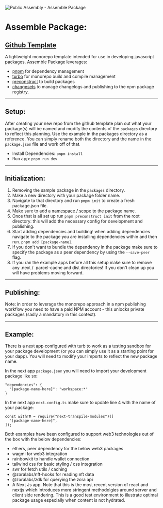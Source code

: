 ![Public Assembly - Assemble Package](https://db13.mypinata.cloud/ipfs/QmdDpJqJ4U5NkKojFtWGXxGvthW3R11MwKaViy4ywDh9wz)

# Assemble Package:

## [Github Template](https://github.com/public-assembly/assemble-package)

A lightweight monorepo template intended for use in developing javascript packages. Assemble Package leverages: 
- [pnpm](https://pnpm.io/) for dependency management
- [turbo](https://turbo.build/) for monorepo build and compile management
- [preconstruct](https://preconstruct.tools/) to build packages
- [changesets](https://github.com/changesets/changesets) to manage changelogs and publishing to the npm package registry.

---

## Setup:

After creating your new repo from the github template plan out what your package(s) will be named and modify the contents of the `packages` directory to reflect this planning. Use the example in the packages directory as a reference. You can simply rename both the directory and the name in the `package.json` file and work off of that.

- Install Dependencies: `pnpm install`
- Run app: `pnpm run dev`

---

## Initialization:

1. Removing the sample package in the `packages` directory.
2. Make a new directory with your package folder name.
3. Navigate to that directory and run `pnpm init` to create a fresh package.json file.
4. Make sure to add a [namespace / scope](https://docs.npmjs.com/about-scopes) to the package name.
5. Once that is all set up run `pnpm preconstruct init` from the root directory: this will add the necessary config for development and publishing.
6. Start adding dependencies and building! when adding dependencies navigate to the package you are installing dependencies within and then run. `pnpm add [package-name]`.
7. If you don't want to bundle the dependency in the package make sure to specify the package as a peer dependency by using the `--save-peer` flag.
8. If you ran the example apps before all this setup make sure to remove any .next / .parcel-cache and dist directories! If you don't clean up you will have problems moving forward.

---

## Publishing:

Note: in order to leverage the monorepo approach in a npm publishing workflow you need to have a paid NPM account - this unlocks private packages (sadly a mandatory in this context).

---

## Example:

There is a next app configured with turb to work as a testing sandbox for your package development (or you can simply use it as a starting point for your dapp). You will need to modify your imports to reflect the new package name.

In the next app `package.json` you will need to import your development package like so:

```
"dependencies": {
  "[package-name-here]": "workspace:*"
}
```
In the next app `next.config.ts` make sure to update line 4 with the name of your package:

```
const withTM = require("next-transpile-modules")([
  "[package-name-here]",
]);
```

Both examples have been configured to support web3 technologies out of the box with the below dependencies:

- ethers, peer dependency for the below web3 packages
- wagmi for web3 integration
- rainbowkit to handle wallet connection
- tailwind css for basic styling / css integration
- swr for fetch utils / caching
- @zoralabs/nft-hooks for reading nft data
- @zoralabs/zdk for querying the zora api
- A Next Js app. Note that this is the most recent version of react and nextjs which introduces more stringent methodolgies around server and client side rendering. This is a good test environment to illustrate optimal package usage especially when content is not hydrated.
